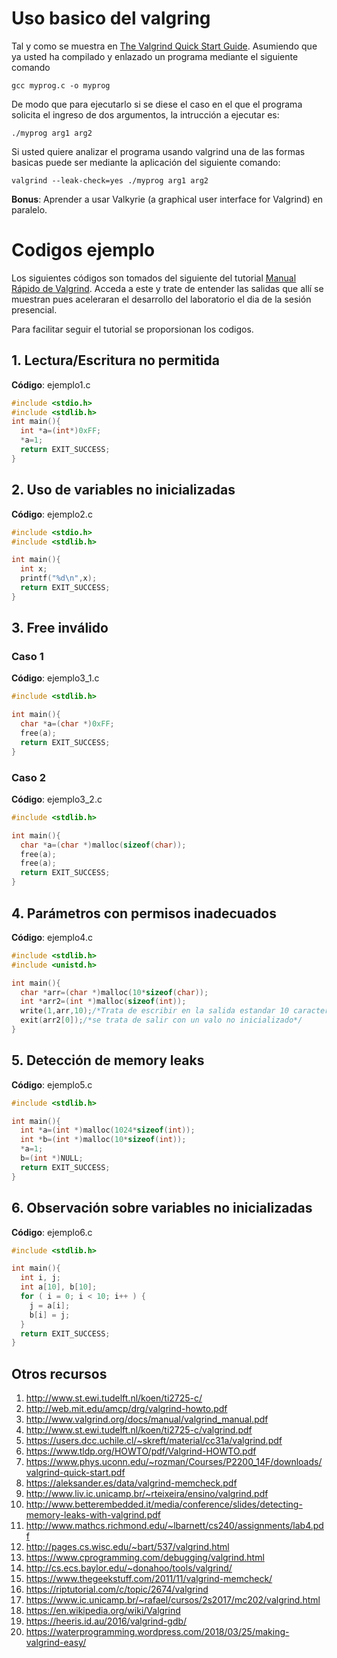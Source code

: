 
# Uso basico del valgring #

Tal y como se muestra en [The Valgrind Quick Start Guide](http://valgrind.org/docs/manual/quick-start.html). Asumiendo que ya usted ha compilado y enlazado un programa mediante el siguiente comando

```
gcc myprog.c -o myprog
```

De modo que para ejecutarlo si se diese el caso en el que el programa solicita el ingreso de dos argumentos, la intrucción a ejecutar es:

```
./myprog arg1 arg2
```

Si usted quiere analizar el programa usando valgrind una de las formas basicas puede ser mediante la aplicación del siguiente comando:

```
valgrind --leak-check=yes ./myprog arg1 arg2
```

**Bonus**: Aprender a usar Valkyrie (a graphical user interface for Valgrind) en paralelo.

# Codigos ejemplo #

Los siguientes códigos son tomados del siguiente del tutorial [Manual Rápido de Valgrind](https://users.dcc.uchile.cl/~skreft/material/cc31a/valgrind.pdf). 
Acceda a este y trate de entender las salidas que allí se muestran pues aceleraran el desarrollo del laboratorio el dia de la sesión presencial. 

Para facilitar seguir el tutorial se proporsionan los codigos.

## 1. Lectura/Escritura no permitida ##

**Código**: ejemplo1.c

```C
#include <stdio.h>
#include <stdlib.h>
int main(){
  int *a=(int*)0xFF;
  *a=1;
  return EXIT_SUCCESS;
}
```

##  2. Uso de variables no inicializadas ##

**Código**: ejemplo2.c

```C
#include <stdio.h>
#include <stdlib.h>

int main(){
  int x;
  printf("%d\n",x);
  return EXIT_SUCCESS;
}
```

## 3. Free inválido ##

### Caso 1 ###

**Código**: ejemplo3_1.c

```C
#include <stdlib.h>

int main(){
  char *a=(char *)0xFF;
  free(a);
  return EXIT_SUCCESS;
}
```

### Caso 2 ###

**Código**: ejemplo3_2.c

```C
#include <stdlib.h>

int main(){
  char *a=(char *)malloc(sizeof(char));
  free(a);
  free(a);
  return EXIT_SUCCESS;
}
```

## 4. Parámetros con permisos inadecuados ##

**Código**: ejemplo4.c

```C
#include <stdlib.h>
#include <unistd.h>

int main(){
  char *arr=(char *)malloc(10*sizeof(char));
  int *arr2=(int *)malloc(sizeof(int));
  write(1,arr,10);/*Trata de escribir en la salida estandar 10 caracteres, pero hay basura*/
  exit(arr2[0]);/*se trata de salir con un valo no inicializado*/
}
```

## 5. Detección de memory leaks ##

**Código**: ejemplo5.c

```C
#include <stdlib.h>

int main(){
  int *a=(int *)malloc(1024*sizeof(int));
  int *b=(int *)malloc(10*sizeof(int));
  *a=1;
  b=(int *)NULL;
  return EXIT_SUCCESS;
}
```

## 6. Observación sobre variables no inicializadas ##

**Código**: ejemplo6.c

```C
#include <stdlib.h>

int main(){
  int i, j;
  int a[10], b[10];
  for ( i = 0; i < 10; i++ ) {
    j = a[i];
    b[i] = j;
  }
  return EXIT_SUCCESS;
}
```

## Otros recursos ##
1. http://www.st.ewi.tudelft.nl/koen/ti2725-c/
2. http://web.mit.edu/amcp/drg/valgrind-howto.pdf
3. http://www.valgrind.org/docs/manual/valgrind_manual.pdf
4. http://www.st.ewi.tudelft.nl/koen/ti2725-c/valgrind.pdf
5. https://users.dcc.uchile.cl/~skreft/material/cc31a/valgrind.pdf
6. https://www.tldp.org/HOWTO/pdf/Valgrind-HOWTO.pdf
7. https://www.phys.uconn.edu/~rozman/Courses/P2200_14F/downloads/valgrind-quick-start.pdf
8. https://aleksander.es/data/valgrind-memcheck.pdf
9. http://www.liv.ic.unicamp.br/~rteixeira/ensino/valgrind.pdf
10. http://www.betterembedded.it/media/conference/slides/detecting-memory-leaks-with-valgrind.pdf
11. http://www.mathcs.richmond.edu/~lbarnett/cs240/assignments/lab4.pdf
12. http://pages.cs.wisc.edu/~bart/537/valgrind.html
13. https://www.cprogramming.com/debugging/valgrind.html
14. http://cs.ecs.baylor.edu/~donahoo/tools/valgrind/
15. https://www.thegeekstuff.com/2011/11/valgrind-memcheck/
16. https://riptutorial.com/c/topic/2674/valgrind
17. https://www.ic.unicamp.br/~rafael/cursos/2s2017/mc202/valgrind.html
18. https://en.wikipedia.org/wiki/Valgrind
19. https://heeris.id.au/2016/valgrind-gdb/
20. https://waterprogramming.wordpress.com/2018/03/25/making-valgrind-easy/

